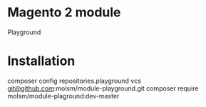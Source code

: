 # Magento 2 module

Playground

# Installation

composer config repositories.playground vcs git@github.com:molsm/module-playground.git
composer require molsm/module-plaground:dev-master
